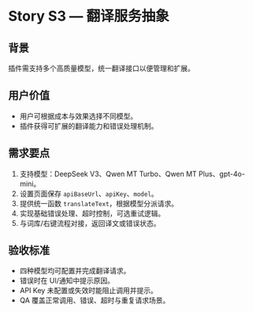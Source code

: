 # Story S3 — 翻译服务抽象

## 背景
插件需支持多个高质量模型，统一翻译接口以便管理和扩展。

## 用户价值
- 用户可根据成本与效果选择不同模型。
- 插件获得可扩展的翻译能力和错误处理机制。

## 需求要点
1. 支持模型：DeepSeek V3、Qwen MT Turbo、Qwen MT Plus、gpt-4o-mini。
2. 设置页面保存 `apiBaseUrl`、`apiKey`、`model`。
3. 提供统一函数 `translateText`，根据模型分派请求。
4. 实现基础错误处理、超时控制，可选重试逻辑。
5. 与词库/右键流程对接，返回译文或错误状态。

## 验收标准
- 四种模型均可配置并完成翻译请求。
- 错误时在 UI/通知中提示原因。
- API Key 未配置或失效时能阻止调用并提示。
- QA 覆盖正常调用、错误、超时与重复请求场景。

